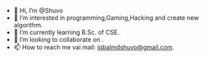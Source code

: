 - 👋 Hi, I’m @Shuvo
- 👀 I’m interested in programming,Gaming,Hacking and create new algorithm.
- 🌱 I’m currently learning B.Sc. of CSE.
- 💞️ I’m looking to collaborate on .
- 📫 How to reach me vai mail: iqbalmdshuvo@gmail.com.

<!---
Shuvo0725/Shuvo0725 is a ✨ special ✨ repository because its `README.md` (this file) appears on your GitHub profile.
You can click the Preview link to take a look at your changes.
--->
